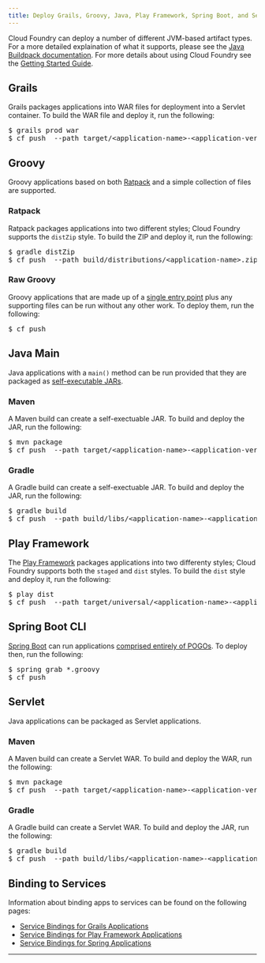 ```yaml
---
title: Deploy Grails, Groovy, Java, Play Framework, Spring Boot, and Servlet Applications
---
```

Cloud Foundry can deploy a number of different JVM-based artifact types.  For a more detailed explaination of what it supports, please see the [Java Buildpack documentation][d].  For more details about using Cloud Foundry see the [Getting Started Guide][a].

## <a id='grails'></a>Grails ##
Grails packages applications into WAR files for deployment into a Servlet container.  To build the WAR file and deploy it, run the following:

<pre class="terminal">
$ grails prod war
$ cf push <application-name> --path target/&lt;application-name&gt;-&lt;application-version&gt;.war
</pre>


## <a id='groovy'></a>Groovy ##
Groovy applications based on both [Ratpack][r] and a simple collection of files are supported.

### <a id='grails'></a>Ratpack ###
Ratpack packages applications into two different styles; Cloud Foundry supports the `distZip` style.  To build the ZIP and deploy it, run the following:

<pre class="terminal">
$ gradle distZip
$ cf push <application-name> --path build/distributions/&lt;application-name&gt;.zip
</pre>

### <a id='raw-groovy'></a>Raw Groovy ###
Groovy applications that are made up of a [single entry point][g] plus any supporting files can be run without any other work.  To deploy them, run the following:

<pre class="terminal">
$ cf push <application-name>
</pre>

## <a id='java-main'></a>Java Main ##
Java applications with a `main()` method can be run provided that they are packaged as [self-executable JARs][j].

### <a id='java-main-maven'></a>Maven ###
A Maven build can create a self-exectuable JAR.  To build and deploy the JAR, run the following:

<pre class="terminal">
$ mvn package
$ cf push <application-name> --path target/&lt;application-name&gt;-&lt;application-version&gt;.jar
</pre>

### <a id='java-main-gradle'></a>Gradle ###
A Gradle build can create a self-exectuable JAR.  To build and deploy the JAR, run the following:

<pre class="terminal">
$ gradle build
$ cf push <application-name> --path build/libs/&lt;application-name&gt;-&lt;application-version&gt;.jar
</pre>

## <a id='play-framework'></a>Play Framework ##
The [Play Framework][p] packages applications into two differenty styles; Cloud Foundry supports both the `staged` and `dist` styles.  To build the `dist` style and deploy it, run the following:

<pre class="terminal">
$ play dist
$ cf push <application-name> --path target/universal/&lt;application-name&gt;-&lt;application-version&gt.zip
</pre>

## <a id='spring-boot-cli'></a>Spring Boot CLI ##
[Spring Boot][s] can run applications [comprised entirely of POGOs][b].  To deploy then, run the following:

<pre class="terminal">
$ spring grab *.groovy
$ cf push <application-name>
</pre>

## <a id='servlet'></a>Servlet ##
Java applications can be packaged as Servlet applications.

### <a id='servlet-maven'></a>Maven ###
A Maven build can create a Servlet WAR.  To build and deploy the WAR, run the following:

<pre class="terminal">
$ mvn package
$ cf push <application-name> --path target/&lt;application-name&gt;-&lt;application-version&gt;.war
</pre>

### <a id='servlet-gradle'></a>Gradle ###
A Gradle build can create a Servlet WAR.  To build and deploy the JAR, run the following:

<pre class="terminal">
$ gradle build
$ cf push <application-name> --path build/libs/&lt;application-name&gt;-&lt;application-version&gt;.war
</pre>

## <a id='services'></a>Binding to Services ##
Information about binding apps to services can be found on the following pages:

* [Service Bindings for Grails Applications](/docs/using/services/grails-service-bindings.html)
* [Service Bindings for Play Framework Applications](/docs/using/services/play-framework-service-bindings.html)
* [Service Bindings for Spring Applications](/docs/using/services/spring-service-bindings.html)

-----

[a]: ../../../dotcom/getting-started.html
[b]: https://github.com/cloudfoundry/java-buildpack/blob/master/docs/container-spring_boot_cli.md
[d]: https://github.com/cloudfoundry/java-buildpack#additional-documentation
[g]: https://github.com/cloudfoundry/java-buildpack/blob/master/docs/container-groovy.md
[j]: https://github.com/cloudfoundry/java-buildpack/blob/master/docs/container-java_main.md
[p]: http://www.playframework.com
[r]: http://www.ratpack.io
[s]: http://projects.spring.io/spring-boot/
